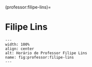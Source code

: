 (professor:filipe-lins)=

# Filipe Lins

```{figure} ../_static/img/professor/filipe-lins.png
---
width: 100%
align: center
alt: Horário de Professor Filipe Lins
name: fig:professor:filipe-lins
---
```

